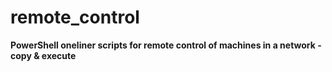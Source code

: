 # remote_control

**PowerShell oneliner scripts for remote control of machines in a network  - copy & execute**
